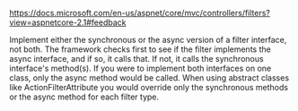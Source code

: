 ﻿ https://docs.microsoft.com/en-us/aspnet/core/mvc/controllers/filters?view=aspnetcore-2.1#feedback

Implement either the synchronous or the async version of a filter interface, 
not both. The framework checks first to see if the filter implements 
the async interface, and if so, it calls that. If not, it calls the 
synchronous interface's method(s). If you were to implement both interfaces on 
one class, only the async method would be called. When using abstract classes 
like ActionFilterAttribute you would override only the synchronous methods or 
the async method for each filter type.

